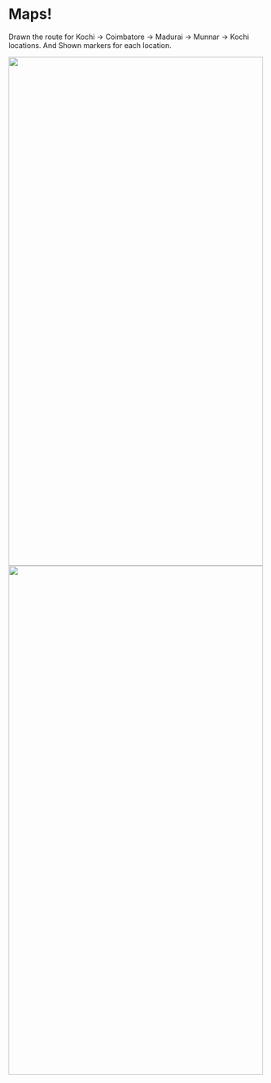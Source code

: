 # Maps!
Drawn the route for Kochi → Coimbatore → Madurai → Munnar → Kochi locations. And Shown markers for each location.
<p float="left">
<img src="https://user-images.githubusercontent.com/32548153/162555748-d04fc039-cc4c-47d9-96a1-931a76cda208.jpg" width="500" height="1000"/>
<img src="https://user-images.githubusercontent.com/32548153/162555750-6ef40a48-c057-4b46-ab32-3171eb243369.jpg" width="500" height="1000"/>
</p>

